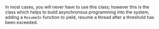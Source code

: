In most cases, you will never have to use this class; however this is the class which helps to build asynchronous programming into the system, adding a `ResumeIn` function to yield, resume a thread after a threshold has been exceeded.

